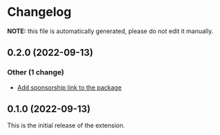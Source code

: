 # Changelog

**NOTE:** this file is automatically generated, please do not edit it manually.

## 0.2.0 (2022-09-13)

### Other (1 change)

- [Add sponsorship link to the package](https://gitlab.com/inko-lang/vscode/-/commit/1a2b1c88ab0af2112acdde8fe0b26867d4cf46d1)

## 0.1.0 (2022-09-13)

This is the initial release of the extension.
